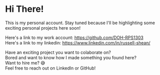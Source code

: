 # Hi There!
<!--
[![Top Langs](https://github-readme-stats.vercel.app/api/top-langs/?username=Russell-Shean&exclude_repo=Russell-Shean.github.io,NLD-COVID19-sewage&langs_count=20)](https://github.com/anuraghazra/github-readme-stats)
-->
<!-- 
 Github Stats card 
[![My Github stats](https://github-readme-stats.vercel.app/api?username=Russell-Shean&hide_rank=true)](https://github.com/anuraghazra/github-readme-stats)
-->

<!-- I took the code for this from here: https://omrilotan.medium.com/rich-html-in-github-readme-bfb3de791441 -->
This is my personal account. Stay tuned because I'll be highlighting some exciting personal projects here soon! 

Here's a link to my work account: https://github.com/DOH-RPS1303                       
Here's a link to my linkedin: https://www.linkedin.com/in/russell-shean/

Have an exciting project you want to colaborate on?             
Bored and want to know how I made something you found here?            
Want to hire me? 😅              
Feel free to reach out on LinkedIn or GitHub! 


